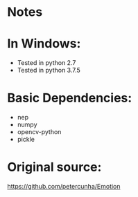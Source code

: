 # Notes

# In Windows:

- Tested in python 2.7
- Tested in python 3.7.5

# Basic Dependencies:

- nep
- numpy
- opencv-python
- pickle

# Original source:

https://github.com/petercunha/Emotion


